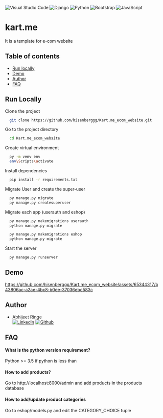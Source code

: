 ![Visual Studio Code](https://img.shields.io/badge/Visual%20Studio%20Code-0078d7.svg?style=for-the-badge&logo=visual-studio-code&logoColor=white)
![Django](https://img.shields.io/badge/django-%23092E20.svg?style=for-the-badge&logo=django&logoColor=white)
![Python](https://img.shields.io/badge/python-3670A0?style=for-the-badge&logo=python&logoColor=ffdd54)
![Bootstrap](https://img.shields.io/badge/bootstrap-%238511FA.svg?style=for-the-badge&logo=bootstrap&logoColor=white)
![JavaScript](https://img.shields.io/badge/javascript-%23323330.svg?style=for-the-badge&logo=javascript&logoColor=%23F7DF1E)

# kart.me

It is a template for e-com website


## Table of contents

- [Run locally](#runlocally)
- [Demo](#demo)
- [Author](#author)
- [FAQ](#faq)


## Run Locally <a id="runlocally"></a>

Clone the project

```bash
  git clone https://github.com/hisenberggg/Kart.me_ecom_website.git
```

Go to the project directory

```bash
  cd Kart.me_ecom_website
```

Create virtual environment

```bash
  py -m venv env 
  env\Scripts\activate
```

Install dependencies

```bash
  pip install -r requirements.txt
```

Migrate User and create the super-user

```bash
  py manage.py migrate 
  py manage.py createsuperuser
```

Migrate each app (userauth and eshop)

```bash
  py manage.py makemigrations userauth 
  python manage.py migrate
```
```bash
  py manage.py makemigrations eshop 
  python manage.py migrate
```

Start the server

```bash
  py manage.py runserver
```



## Demo <a id="demo"></a>



https://github.com/hisenberggg/Kart.me_ecom_website/assets/65344317/b43806ac-a2ae-4bc8-b0ee-37036ebc583c





## Author <a id="author"></a>

  - Abhijeet Ringe <br>
  [![Linkedin](https://img.shields.io/badge/LinkedIn-0077B5?style=for-the-badge&logo=linkedin&logoColor=white)](https://www.linkedin.com/in/abhijeet-ringe-3ab01a195/)
  [![Github](https://img.shields.io/badge/GitHub-100000?style=for-the-badge&logo=github&logoColor=white)](https://github.com/hisenberggg)


## FAQ  <a id="faq"></a>

#### What is the python version requirement?

Python >= 3.5
if python is less than

#### How to add products?

Go to http://localhost:8000/admin and add products in the products database

#### How to add/update product categories 

Go to eshop/models.py and edit the CATEGORY_CHOICE tuple
